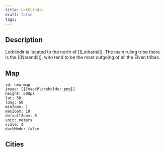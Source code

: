 ```yaml
---
title: Lothlindir
draft: false
tags:
---
```

## Description
Lothlindir is located to the north of [[Lothariel]]. The main ruling tribe there is the [[Narandil]], who tend to be the most outgoing of all the Elven tribes.

## Map
```leaflet 
id: new-map 
image: [[ImagePlaceholder.png]] 
height: 500px 
lat: 50 
long: 50 
minZoom: 1 
maxZoom: 10 
defaultZoom: 8
unit: meters 
scale: 1 
darkMode: false
```

## Cities

